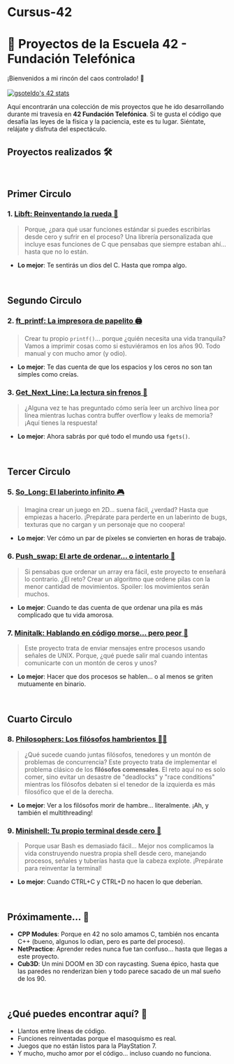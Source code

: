 # Cursus-42
# 🚀 Proyectos de la Escuela 42 - Fundación Telefónica

¡Bienvenidos a mi rincón del caos controlado! 🤯
<br>
<br>
[![gsoteldo's 42 stats](https://badge.mediaplus.ma/black/gsoteldo?1337Badge=off&42Network=off&UM6P=off)](https://github.com/oakoudad/badge42)

Aquí encontrarán una colección de mis proyectos que he ido desarrollando durante mi travesía en **42 Fundación Telefónica**. Si te gusta el código que desafía las leyes de la física y la paciencia, este es tu lugar. Siéntate, relájate y disfruta del espectáculo.

## Proyectos realizados 🛠️

<br>

## Primer Circulo


### 1. **[Libft: Reinventando la rueda 🔄](https://github.com/Gsoteldo/libft-cursus.git)**
> Porque, ¿para qué usar funciones estándar si puedes escribirlas desde cero y sufrir en el proceso? Una librería personalizada que incluye esas funciones de C que pensabas que siempre estaban ahí… hasta que no lo están.

- **Lo mejor**: Te sentirás un dios del C. Hasta que rompa algo.

<br>

## Segundo Circulo

### 2. **[ft_printf: La impresora de papelito 🖨️](https://github.com/Gsoteldo/ft_printf-cursus.git)**
> Crear tu propio `printf()`... porque ¿quién necesita una vida tranquila? Vamos a imprimir cosas como si estuviéramos en los años 90. Todo manual y con mucho amor (y odio).

- **Lo mejor**: Te das cuenta de que los espacios y los ceros no son tan simples como creías.

### 3. **[Get_Next_Line: La lectura sin frenos 📖](https://github.com/Gsoteldo/get_next_line-cursus.git)**
> ¿Alguna vez te has preguntado cómo sería leer un archivo línea por línea mientras luchas contra buffer overflow y leaks de memoria? ¡Aquí tienes la respuesta!

- **Lo mejor**: Ahora sabrás por qué todo el mundo usa `fgets()`.

<br>

## Tercer Circulo

### 5. **[So_Long: El laberinto infinito 🎮](https://github.com/Gsoteldo/so_long-cursus.git)**
> Imagina crear un juego en 2D... suena fácil, ¿verdad? Hasta que empiezas a hacerlo. ¡Prepárate para perderte en un laberinto de bugs, texturas que no cargan y un personaje que no coopera!

- **Lo mejor**: Ver cómo un par de píxeles se convierten en horas de trabajo.

### 6. **[Push_swap: El arte de ordenar... o intentarlo 🧩](https://github.com/Gsoteldo/push_swap-cursus.git)**
> Si pensabas que ordenar un array era fácil, este proyecto te enseñará lo contrario. ¿El reto? Crear un algoritmo que ordene pilas con la menor cantidad de movimientos. Spoiler: los movimientos serán muchos.

- **Lo mejor**: Cuando te das cuenta de que ordenar una pila es más complicado que tu vida amorosa.

### 7. **[Minitalk: Hablando en código morse... pero peor 📡](https://github.com/Gsoteldo/minitalk-cursus.git)**
> Este proyecto trata de enviar mensajes entre procesos usando señales de UNIX. Porque, ¿qué puede salir mal cuando intentas comunicarte con un montón de ceros y unos?

- **Lo mejor**: Hacer que dos procesos se hablen... o al menos se griten mutuamente en binario.

<br>

## Cuarto Circulo

### 8. **[Philosophers: Los filósofos hambrientos 🧠🍝](https://github.com/Gsoteldo/philosophers-cursus.git)**
> ¿Qué sucede cuando juntas filósofos, tenedores y un montón de problemas de concurrencia? Este proyecto trata de implementar el problema clásico de los **filósofos comensales**. El reto aquí no es solo comer,
> sino evitar un desastre de "deadlocks" y "race conditions" mientras los filósofos debaten si el tenedor de la izquierda es más filosófico que el de la derecha.

- **Lo mejor**: Ver a los filósofos morir de hambre… literalmente. ¡Ah, y también el multithreading!

### 9. **[Minishell: Tu propio terminal desde cero 🐚](https://github.com/Gsoteldo/minishell-cursus.git)**
> Porque usar Bash es demasiado fácil... Mejor nos complicamos la vida construyendo nuestra propia shell desde cero, manejando procesos, señales y tuberías hasta que la cabeza explote. ¡Prepárate para reinventar la terminal!

- **Lo mejor**:  Cuando CTRL+C y CTRL+D no hacen lo que deberían.

<br>

## Próximamente... 🔮
- **CPP Modules**: Porque en 42 no solo amamos C, también nos encanta C++ (bueno, algunos lo odian, pero es parte del proceso).
- **NetPractice**: Aprender redes nunca fue tan confuso... hasta que llegas a este proyecto.
- **Cub3D**: Un mini DOOM en 3D con raycasting. Suena épico, hasta que las paredes no renderizan bien y todo parece sacado de un mal sueño de los 90.

<br>

## ¿Qué puedes encontrar aquí? 🤔
- Llantos entre líneas de código.
- Funciones reinventadas porque el masoquismo es real.
- Juegos que no están listos para la PlayStation 7.
- Y mucho, mucho amor por el código... incluso cuando no funciona.
